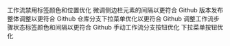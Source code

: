 工作流禁用标签颜色和位置优化
微调侧边栏元素的间隔以更符合 Github
版本发布整体调整以更符合 Github
仓库分支下拉菜单优化以更符合 Github
调整工作流步骤状态标签颜色和间隔以更符合 Github
手动工作流分支按钮优化
下拉菜单按钮优化